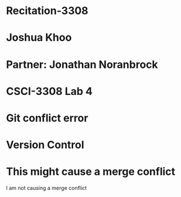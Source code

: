 # Recitation-3308
# Joshua Khoo
# Partner: Jonathan Noranbrock
# CSCI-3308 Lab 4 
# Git conflict error
# Version Control


# This might cause a merge conflict
I am not causing a merge conflict
